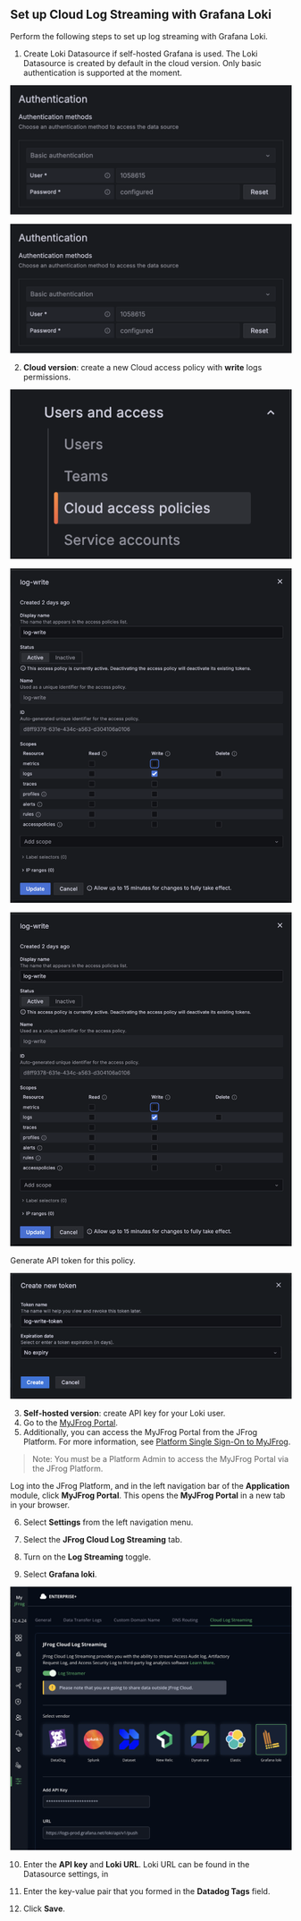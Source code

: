 ## Set up Cloud Log Streaming with Grafana Loki

Perform the following steps to set up log streaming with Grafana Loki.

1. Create Loki Datasource if self-hosted Grafana is used. The Loki Datasource is created by default in the cloud version. Only basic authentication is supported at the moment.

![loki_authentication.png](loki_authentication.png)

![loki_authentication_1.png](loki_authentication_1.png)

2. **Cloud version**: create a new Cloud access policy with **write** logs permissions.

![loki_cloud_access_policy.png](loki_cloud_access_policy.png)

![loki_create_policy.png](loki_create_policy.png)

![loki_create_policy_1.png](loki_create_policy_1.png)

Generate API token for this policy.

![loki_create_token.png](loki_create_token.png)

3. **Self-hosted version**: create API key for your Loki user.
4. Go to the [MyJFrog Portal](http://my.jfrog.com/).
5. Additionally, you can access the MyJFrog Portal from the JFrog Platform. For more information, see [Platform Single Sign-On to MyJFrog](https://jfrog.com/help/r/5H19DEVA7PsahAXH0xXNSg/_iPFuW3rDQk_mlAk9URBkQ).

> Note: You must be a Platform Admin to access the MyJFrog Portal via the JFrog Platform.

Log into the JFrog Platform, and in the left navigation bar of the **Application** module, click **MyJFrog Portal**.
This opens the **MyJFrog Portal** in a new tab in your browser.

6. Select **Settings** from the left navigation menu.

7. Select the **JFrog Cloud Log Streaming** tab.

8. Turn on the **Log Streaming** toggle.

9. Select **Grafana loki**.

![loki.png](loki.png)

10. Enter the **API key** and **Loki URL**. Loki URL can be found in the Datasource settings, in 

11. Enter the key-value pair that you formed in the **Datadog Tags** field.

12. Click **Save**.